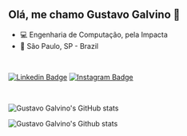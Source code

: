 ## Olá, me chamo Gustavo Galvino  👋

- 💻 Engenharia de Computação, pela Impacta
- 📍 São Paulo, SP - Brazil

<br>

[![Linkedin Badge](https://img.shields.io/badge/-LinkedIn-blue?style=flat-square&logo=Linkedin&logoColor=white&link=https://www.linkedin.com/in/isadora-rodrigues-stangarlin-48402b141/)](https://www.linkedin.com/in/gustavogalvino/) [![Instagram Badge](https://img.shields.io/badge/-Instagram-violet?style=flat-square&logo=Instagram&logoColor=white&link=https://www.instagram.com/papodedev/)](https://www.instagram.com/gusgalvino/)

<br>

![Gustavo Galvino's GitHub stats](https://github-readme-stats.vercel.app/api?username=gustavogalvino&show_icons=true&title_color=ffffff&text_color=ffffff&icon_color=6b1ce9&bg_color=349,ff8400,f600af,bf2b94,6b1ce9)

![Gustavo Galvino's Github stats](https://github-readme-stats.vercel.app/api/top-langs/?username=gustavogalvino&layout=compact&title_color=ffffff&text_color=ffffff&bg_color=349,ff8400,f600af,bf2b94,6b1ce9)
